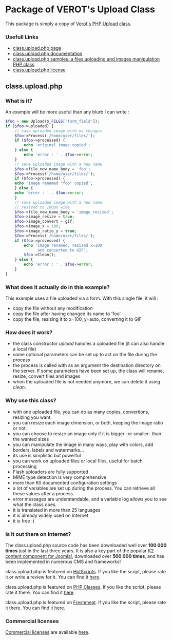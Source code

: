 Package of VEROT's Upload Class
=============

This package is simply a copy of [Verot's PHP Upload class](http://www.verot.net/php_class_upload.htm).

### Usefull Links

* [class.upload.php page](http://www.verot.net/php_class_upload.htm)
* [class.upload.php documentation](http://www.verot.net/php_class_upload_docs.htm)
* [class.upload.php samples, a files uploading and images manipulation PHP class](http://www.verot.net/php_class_upload_samples.htm)
* [class.upload.php license](http://www.verot.net/php_class_upload_gpl.htm)

class.upload.php
-------

### What is it?

An example will be more useful than any blurb I can write :

```php
$foo = new Upload($_FILES['form_field']);
if ($foo->uploaded) {
    // save uploaded image with no changes
    $foo->Process('/home/user/files/');
    if ($foo->processed) {
        echo 'original image copied';
    } else {
        echo 'error : ' . $foo->error;
    }
    // save uploaded image with a new name
    $foo->file_new_name_body = 'foo';
    $foo->Process('/home/user/files/');
    if ($foo->processed) {
    echo 'image renamed "foo" copied';
    } else {
    echo 'error : ' . $foo->error;
    }
    // save uploaded image with a new name,
    // resized to 100px wide
    $foo->file_new_name_body = 'image_resized';
    $foo->image_resize = true;
    $foo->image_convert = gif;
    $foo->image_x = 100;
    $foo->image_ratio_y = true;
    $foo->Process('/home/user/files/');
    if ($foo->processed) {
        echo 'image renamed, resized x=100
              and converted to GIF';
        $foo->Clean();
    } else {
        echo 'error : ' . $foo->error;
    }
}
```

### What does it actually do in this example?

This example uses a file uploaded via a form. With this single file, it will :

* copy the file without any modification
* copy the file after having changed its name to 'foo'
* copy the file, resizing it to x=100, y=auto, converting it to GIF

### How does it work?

* the class constructor _upload_ handles a uploaded file (it can also handle a local file)
* some optional parameters can be set up to act on the file during the _process_
* the process is called with as an argument the destination directory on the server. If some parameters have been set up, the class will rename, resize, convert files and images
* when the uploaded file is not needed anymore, we can delete it using _clean_.

### Why use this class?

* with one uploaded file, you can do as many copies, convertions, resizing you want.
* you can resize each image dimension, or both, keeping the image ratio or not.
* you can choose to resize an image only if it is bigger -or smaller- than the wanted sizes
* you can manipulate the image in many ways, play with colors, add borders, labels and watermarks...
* its use is simplistic but powerful
* you can work on uploaded files or local files, useful for batch processing
* Flash uploaders are fully supported
* MIME type detection is very comprehensive
* more than 60 documented configuration settings
* a lot of variables are set up during the process. You can retrieve all these values after a process.
* error messages are understandable, and a variable log allows you to see what the class does.
* it is translated in more than 25 languages
* it is already widely used on Internet
* it is free :)

### Is it out there on Internet?

The class.upload.php source code has been downloaded well over **100 000 times** just in the last three years. It is also a key part of the popular [K2 content component for Joomla!](http://getk2.org/), downloaded over **500 000 times**, and has been implemented in numerous CMS and frameworks!

class.upload.php is featured on [HotScripts](http://www.hotscripts.com/). If you like the script, please rate it or write a review for it. You can find it [here](http://www.hotscripts.com/Detailed/45364.html).

class.upload.php is featured on [PHP Classes](http://www.phpclasses.org/). If you like the script, please rate it there. You can find it [here](http://www.phpclasses.org/browse/package/2181.html).

class.upload.php is featured on [Freshmeat](http://freshmeat.net/). If you like the script, please rate it there. You can find it [here](http://freshmeat.net/projects/class_upload_php/).

### Commercial licenses

[Commercial licenses](http://www.verot.net/php_class_upload_license.htm) are available [here](http://www.verot.net/php_class_upload_license.htm).
